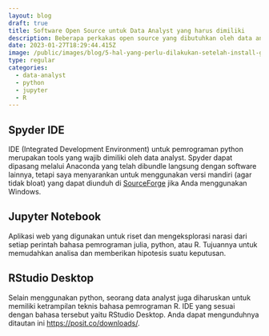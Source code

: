 ```yaml
---
layout: blog
draft: true
title: Software Open Source untuk Data Analyst yang harus dimiliki
description: Beberapa perkakas open source yang dibutuhkan oleh data analyst.
date: 2023-01-27T18:29:44.415Z
image: /public/images/blog/5-hal-yang-perlu-dilakukan-setelah-install-gnulinux-kde-neon.png
type: regular
categories:
  - data-analyst
  - python
  - jupyter
  - R
---
```

## Spyder IDE

IDE (Integrated Development Environment) untuk pemrograman python merupakan tools yang wajib dimiliki oleh data analyst. Spyder dapat dipasang melalui Anaconda yang telah dibundle langsung dengan software lainnya, tetapi saya menyarankan untuk menggunakan versi mandiri (agar tidak bloat) yang dapat diunduh di [SourceForge](https://sourceforge.net/projects/spyder.mirror/files/) jika Anda menggunakan Windows.

## Jupyter Notebook

Aplikasi web yang digunakan untuk riset dan mengeksplorasi narasi dari setiap perintah bahasa pemrograman julia, python, atau R. Tujuannya untuk memudahkan analisa dan memberikan hipotesis suatu keputusan.

## RStudio Desktop

Selain menggunakan python, seorang data analyst juga diharuskan untuk memiliki ketrampilan teknis bahasa pemrograman R. IDE yang sesuai dengan bahasa tersebut yaitu RStudio Desktop. Anda dapat mengunduhnya ditautan ini https://posit.co/downloads/.